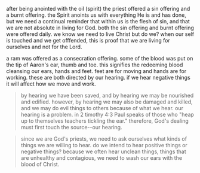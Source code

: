 after being anointed with the oil (spirit) the priest offered a sin offering and a
burnt offering. the Spirit anoints us with everything He is and has done, but we need
a continual reminder that within us is the flesh of sin, and that we are not absolute
in living for God. both the sin offering and burnt offering were offered daily. we know we need to live Christ but do we? when our self is touched and we get offfended, this is proof that we are living for ourselves and not for the Lord.

a ram was offered as a consecration offering. some of the blood was put on the tip of Aaron's ear, thumb and toe. this signifies the redeeming blood cleansing our ears, hands and feet. feet are for moving and hands are for working. these are both directed by our hearing. if we hear negative things it will affect how we move and work. 

> by hearing we have been saved, and by hearing we may be nourished and edified. however, by hearing we may also be damaged and killed, and we may do evil things to others because of what we hear. our hearing is a problem. in 2 timothy 4:3 Paul speaks of those who "heap up to themselves teachers tickling the ear." therefore, God's dealing must first touch the source--our hearing.

> since we are God's priests, we need to ask ourselves what kinds of things we are willing to hear. do we intend to hear positive things or negative things? because we often hear unclean things, things that are unhealthy and contagious, we need to wash our ears with the blood of Christ.
